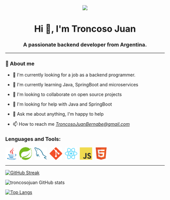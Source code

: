 <div id="header" align="center">
    <img src="https://media.giphy.com/media/qgQUggAC3Pfv687qPC/giphy.gif" width="200"/>
    <h1 align="center"> Hi 👋, I'm Troncoso Juan</h1>
    <h3 align="center">A passionate backend developer from Argentina.</h3>
</div>


---

### 🌄 About me

- 🔭 I'm currently looking for a job as a backend programmer.

- 🌱 I'm currently learning Java, SpringBoot and microservices

- 👯 I'm looking to collaborate on open source projects

- 🤝 I'm looking for help with Java and SpringBoot

- 💬 Ask me about anything, I'm happy to help

- 📫 How to reach me *TroncosoJuanBernabe@gmail.com*


<div align="left">
    <h3>Lenguages and Tools:</h3>
    <img src="https://github.com/devicons/devicon/blob/master/icons/java/java-original.svg" title="Java" alt="Java"
        width="40" height="40">
    <img src="https://github.com/devicons/devicon/blob/master/icons/spring/spring-original.svg" title="SpringBoot"
        alt="SpringBoot" width="40" height="40" />&nbsp;
    <img src="https://github.com/devicons/devicon/blob/master/icons/mysql/mysql-original.svg" title="mysql" alt="mysql"
        width="40" height="40" />&nbsp;
    <img src="https://github.com/devicons/devicon/blob/master/icons/git/git-original.svg" title="Git" alt="Git"
        width="40" height="40" />&nbsp;
    <img src="https://github.com/devicons/devicon/blob/master/icons/react/react-original.svg" title="React" alt="React"
        width="40" height="40" />&nbsp;
    <img src="https://github.com/devicons/devicon/blob/master/icons/javascript/javascript-original.svg"
        title="javascript" alt="javascript" width="40" height="40" />&nbsp;
    <img src="https://github.com/devicons/devicon/blob/master/icons/html5/html5-original.svg" title="html5" alt="html5"
        width="40" height="40" />&nbsp;
</div>

---


[![GitHub Streak](http://github-readme-streak-stats.herokuapp.com?user=troncosojuan&theme=blueberry)](https://git.io/streak-stats)


![troncosojuan GitHub stats](https://github-readme-stats.vercel.app/api?username=troncosojuan&show_icons=true&theme=tokyonight)

[![Top Langs](https://github-readme-stats.vercel.app/api/top-langs/?username=troncosojuan&layout=compact)](https://github.com/anuraghazra/github-readme-stats)

